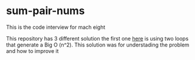 # sum-pair-nums
This is the code interview for mach eight

This repository has 3 different solution the first one [here](n2solution_two_loops.py) is using two loops that generate a Big O (n^2). This solution was for understading the problem and how to improve it


